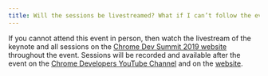 ```yaml
---
title: Will the sessions be livestreamed? What if I can’t follow the event in real time?
---
```


If you cannot attend this event in person, then watch the livestream of the keynote and all sessions on the [Chrome Dev Summit 2019 website](/devsummit/) throughout the event. Sessions will be recorded and available after the event on the <a href="https://www.youtube.com/user/ChromeDevelopers" rel="noopener noreferrer" target="_blank">Chrome Developers YouTube Channel</a> and on the [website](/devsummit/).
